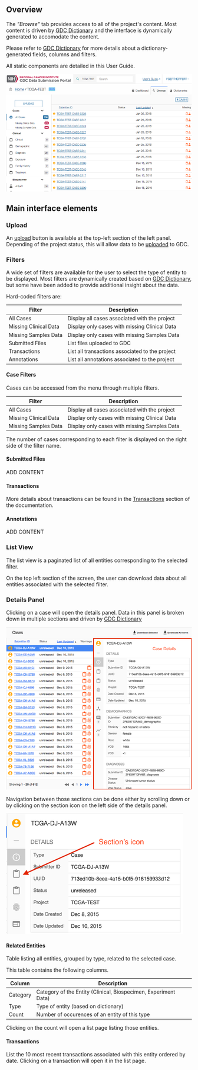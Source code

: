 ## Overview

The _"Browse"_ tab provides access to all of the project's content. Most content is driven by [GDC Dictionary](../../Dictionary/index.md) and the interface is dynamically generated to accomodate the content.

Please refer to [GDC Dictionary](../../Dictionary/index.md) for more details about a dictionary-generated fields, columns and filters.

All static components are detailed in this User Guide.

[![GDC Submission Cases Default View](images/GDC_Submission_Cases_Default.png)](images/GDC_Submission_Cases_Default.png "Click to see the full image.")

## Main interface elements

### Upload

An [upload](Upload_Data.md) button is available at the top-left section of the left panel. Depending of the project status, this will allow data to be [uploaded](Upload_Data.md) to GDC. 

### Filters

A wide set of filters are available for the user to select the type of entity to be displayed. Most filters are dynamically created based on [GDC Dictionary](../../Dictionary/index.md), but some have been added to provide additional insight about the data.

Hard-coded filters are:

|Filter|Description|
| --- | --- |
| All Cases | Display all cases associated with the project |
| Missing Clinical Data | Display only cases with missing Clinical Data |
| Missing Samples Data | Display only cases with missing Samples Data|
| Submitted Files | List files uploaded to GDC |
| Transactions | List all transactions associated to the project |
| Annotations | List all annotations associated to the project |

#### Case Filters

Cases can be accessed from the menu through multiple filters.

|Filter|Description|
| --- | --- |
| All Cases | Display all cases associated with the project |
| Missing Clinical Data | Display only cases with missing Clinical Data |
| Missing Samples Data | Display only cases with missing Samples Data|

The number of cases corresponding to each filter is displayed on the right side of the filter name.

#### Submitted Files

ADD CONTENT

#### Transactions

More details about transactions can be found in the [Transactions](Transactions.md) section of the documentation.

#### Annotations

ADD CONTENT


### List View

The list view is a paginated list of all entities corresponding to the selected filter.

On the top left section of the screen, the user can download data about all entities associated with the selected filter.

### Details Panel

Clicking on a case will open the details panel. Data in this panel is broken down in multiple sections and driven by [GDC Dictionary](../../Dictionary/index.md)

[![GDC Submission Case Details](images/GDC_Submission_Cases_Details.png)](images/GDC_Submission_Cases_Details.png "Click to see the full image.")

Navigation between those sections can be done either by scrolling down or by clicking on the section icon on the left side of the details panel.

[![GDC Submission Cases Details Navigation](images/GDC_Submission_Cases_Details_Navigation.png)](images/GDC_Submission_Cases_Details_Navigation.png "Click to see the full image.")


#### Related Entities

Table listing all entities, grouped by type, related to the selected case.

This table contains the following columns.

|Column|Description|
| --- | --- |
| Category | Category of the Entity (Clinical, Biospecimen, Experiment Data)  |
| Type | Type of entity (based on dictionary)  |
| Count | Number of occurences of an entity of this type |

Clicking on the count will open a list page listing those entities.


#### Transactions

List the 10 most recent transactions associated with this entity ordered by date. Clicking on a transaction will open it in the list page.
